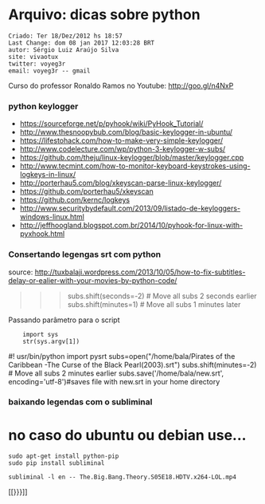 # Arquivo: dicas sobre python

```
Criado: Ter 18/Dez/2012 hs 18:57
Last Change: dom 08 jan 2017 12:03:28 BRT
autor: Sérgio Luiz Araújo Silva
site: vivaotux
twitter: voyeg3r
email: voyeg3r -- gmail
```

Curso do professor Ronaldo Ramos no Youtube: http://goo.gl/n4NxP

### python keylogger
+ https://sourceforge.net/p/pyhook/wiki/PyHook_Tutorial/
+ http://www.thesnoopybub.com/blog/basic-keylogger-in-ubuntu/
+ https://lifestohack.com/how-to-make-very-simple-keylogger/
+ http://www.codelecture.com/wp/python-3-keylogger-w-subs/
+ https://github.com/theju/linux-keylogger/blob/master/keylogger.cpp
+ http://www.tecmint.com/how-to-monitor-keyboard-keystrokes-using-logkeys-in-linux/
+ http://porterhau5.com/blog/xkeyscan-parse-linux-keylogger/
+ https://github.com/porterhau5/xkeyscan
+ https://github.com/kernc/logkeys
+ http://www.securitybydefault.com/2013/09/listado-de-keyloggers-windows-linux.html
+ http://jeffhoogland.blogspot.com.br/2014/10/pyhook-for-linux-with-pyxhook.html


### Consertando legengas srt com python

source: http://tuxbalaji.wordpress.com/2013/10/05/how-to-fix-subtitles-delay-or-ealier-with-your-movies-by-python-code/

>>> subs.shift(seconds=-2) # Move all subs 2 seconds earlier
>>> subs.shift(minutes=1)  # Move all subs 1 minutes later

Passando parâmetro para o script

		import sys
		str(sys.argv[1])

#! usr/bin/python
import pysrt
subs=open("/home/bala/Pirates of the Caribbean -The Curse of the Black Pearl(2003).srt")
subs.shift(minutes=-2) # Move all subs 2 minutes earlier
subs.save('/home/bala/new.srt', encoding='utf-8')#saves file with new.srt in your home directory

### baixando legendas com o subliminal

# no caso do ubuntu ou debian use...

    sudo apt-get install python-pip
    sudo pip install subliminal

    subliminal -l en -- The.Big.Bang.Theory.S05E18.HDTV.x264-LOL.mp4



[[}}}]]
